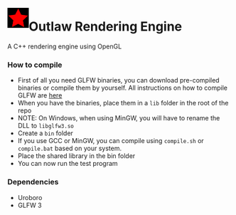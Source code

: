 <a href="url"><img src="https://github.com/mattiaisgro/outlawengine/blob/master/outlaw.png" align="left" width="48" ></a>
# Outlaw Rendering Engine
A C++ rendering engine using OpenGL

### How to compile
* First of all you need GLFW binaries, you can download pre-compiled binaries or compile them by yourself.
All instructions on how to compile GLFW are [here](http://glfw.org)
* When you have the binaries, place them in a `lib` folder in the root of the repo
* NOTE: On Windows, when using MinGW, you will have to rename the DLL to `libglfw3.so`
* Create a `bin` folder
* If you use GCC or MinGW, you can compile using `compile.sh` or `compile.bat` based on your system.
* Place the shared library in the bin folder
* You can now run the test program

### Dependencies
* Uroboro
* GLFW 3

